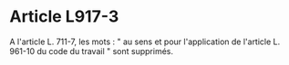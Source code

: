 # Article L917-3

A l'article L. 711-7, les mots : " au sens et pour l'application de l'article L. 961-10 du code du travail " sont supprimés.
